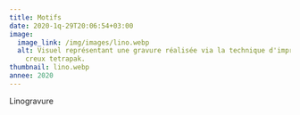 ```yaml
---
title: Motifs
date: 2020-1q-29T20:06:54+03:00
image:
  image_link: /img/images/lino.webp
  alt: Visuel représentant une gravure réalisée via la technique d'impression en
    creux tetrapak.
thumbnail: lino.webp
annee: 2020
---
```

Linogravure
